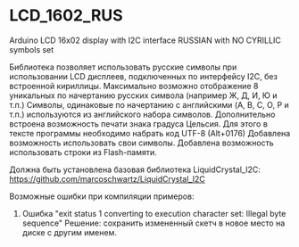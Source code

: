 # LCD_1602_RUS
Arduino LCD 16x02 display with I2C interface RUSSIAN with NO CYRILLIC symbols set

Библиотека позволяет использовать русские символы при использовании LCD дисплеев, подключенных по интерфейсу I2C, без встроенной кириллицы.
Максимально возможно отображение 8 уникальных по начертанию русских символа (например Ж, Д, И, Ю и т.п.)
Символы, одинаковые по начертанию с английскими (A, B, C, O, P и т.п.) используются из английского набора символов.
Дополнительно встроена возможность печати знака градуса Цельсия. Для этого в тексте программы необходимо набрать
код UTF-8 (Alt+0176)
Добавлена возможность использовать свои символы.
Добавлена возможность использовать строки из Flash-памяти.

Должна быть установлена базовая библиотека LiquidCrystal_I2C: https://github.com/marcoschwartz/LiquidCrystal_I2C

Возможные ошибки при компиляции примеров:
1) Ошибка "exit status 1
converting to execution character set: Illegal byte sequence"
Решение: сохранить измененный скетч в новое место на диске с другим именем.